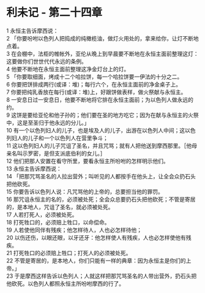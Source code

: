# 利未记 - 第二十四章
  
 1 永恒主告诉摩西说：  
 2 「你要吩咐以色列人把捣成的纯橄榄油，做灯火用处的，拿来给你，让灯不断地点着。  
 3 在会棚中，法柜的帷帐外，亚伦从晚上到早晨要不断地在永恒主面前整理这灯：这要做你们世世代代永远的条例。  
 4 他要不断地在永恒主面前整理这净金灯台上的灯。  
 5 「你要取细面，烤成十二个哈拉饼，每一个哈拉饼要一伊法的十分之二。  
 6 你要把饼排成两行(或译：堆)；每行六个，在永恒主面前的净金桌子上。  
 7 你要把纯乳香放在每行(或译：堆)上，好跟饼做表样，做火祭献与永恒主。  
 8 一安息日过一安息日，他要不断地将它排在永恒主面前；为以色列人做永远的约。  
 9 这饼是要给亚伦和他子孙的；他们要在圣的地方吃它；因为在献与永恒主的火祭中，这是至圣归于他永远的分儿。」  
 10 有一个以色列妇人的儿子，也是埃及人的儿子，出游在以色列人中间；这以色列妇人的儿子和一个以色列人在营里争斗；  
 11 这以色列妇人的儿子咒诅了圣名，并且咒骂；就有人把他送到摩西那里。［他母亲名叫示罗密，是但支派底伯利的女儿。］  
 12 他们把那人安置在看守所里，要看永恒主所吩咐的怎样明示他们。  
 13 永恒主告诉摩西说：  
 14 「把那咒骂圣名的人拉出营外；叫听见的人都按手在他头上，让全会众扔石头把他砍死。  
 15 你要告诉以色列人说：凡咒骂他的上帝的，总要担当他的罪罚。  
 16 那咒诅永恒主的名的，必须被处死；全会众总要扔石头把他砍死；不管是寄居的，是本地人，咒诅了圣名，就必须被处死。  
 17 人若打死人，必须被处死。  
 18 打死牲口的，必须赔上牲口，以命偿命。  
 19 人若使他同伴有残疾；他怎样待人，人也必怎样待他；  
 20 以伤还伤，以眼还眼，以牙还牙：他怎样使人有残疾，人也必怎样使他有残疾。  
 21 打死牲口的必须赔上牲口；打死人的必须被处死。  
 22 不管是寄居的，是本地人，你们只能有一样的典章：因为永恒主是你们的上帝。」  
 23 于是摩西这样告诉以色列人；人就这样把那咒骂圣名的人带出营外，扔石头把他砍死。以色列人都照永恒主所吩咐摩西的行了。